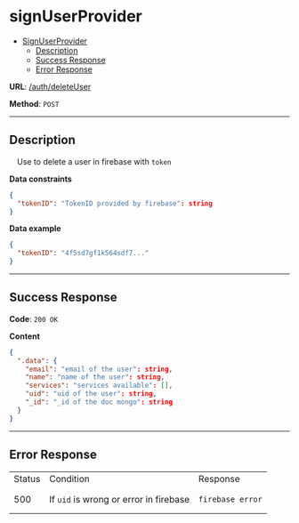 # signUserProvider
- [SignUserProvider](#signuserprovider)
    - [Description](#description)
    - [Success Response](#success-response)
    - [Error Response](#error-response)

**URL**: [/auth/deleteUser]()

**Method**: `POST`

---

## Description
&emsp;Use to delete a user in firebase with `token`


**Data constraints**

```json
{
  "tokenID": "TokenID provided by firebase": string
}
```

**Data example**

```json
{
  "tokenID": "4f5sd7gf1k564sdf7..."
}
```
---
## Success Response

**Code**: `200 OK`

**Content**

```json
{
  ".data": {
    "email": "email of the user": string,
    "name": "name of the user": string,
    "services": "services available": [],
    "uid": "uid of the user": string,
    "_id": "_id of the doc mongo": string
  }
}
```
---
## Error Response

<table>
<tr>
<td> Status </td> <td> Condition </td> <td> Response </td>
</tr>

<tr>
<td> 500 </td>
<td>If <code>uid</code> is wrong or error in firebase</td>
<td>

```
firebase error
```

</td>
</tr>

</table>